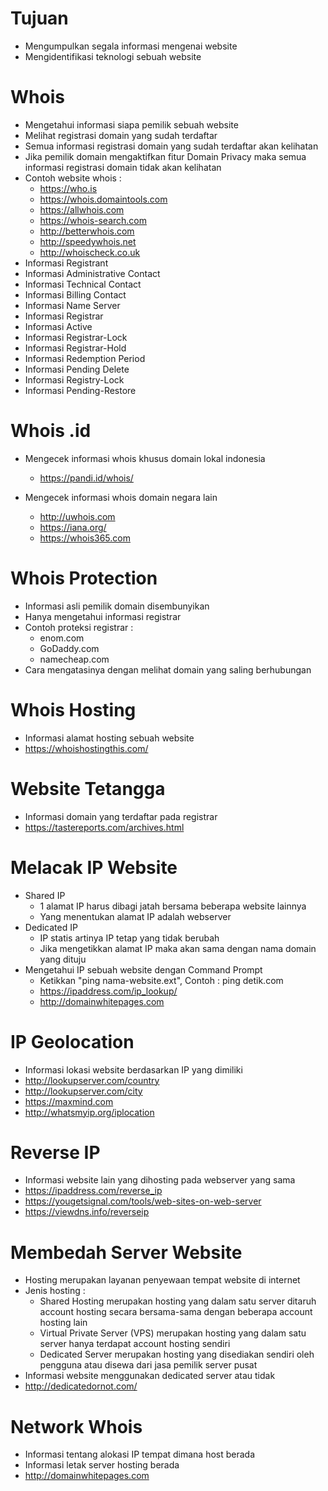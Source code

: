 # Tujuan

- Mengumpulkan segala informasi mengenai website
- Mengidentifikasi teknologi sebuah website

# Whois

- Mengetahui informasi siapa pemilik sebuah website
- Melihat registrasi domain yang sudah terdaftar
- Semua informasi registrasi domain yang sudah terdaftar akan kelihatan
- Jika pemilik domain mengaktifkan fitur Domain Privacy maka semua informasi registrasi domain tidak akan kelihatan
- Contoh website whois :
  - https://who.is
  - https://whois.domaintools.com
  - https://allwhois.com
  - https://whois-search.com
  - http://betterwhois.com
  - http://speedywhois.net
  - http://whoischeck.co.uk
- Informasi Registrant
- Informasi Administrative Contact
- Informasi Technical Contact
- Informasi Billing Contact
- Informasi Name Server
- Informasi Registrar
- Informasi Active
- Informasi Registrar-Lock
- Informasi Registrar-Hold
- Informasi Redemption Period
- Informasi Pending Delete
- Informasi Registry-Lock
- Informasi Pending-Restore

# Whois .id

- Mengecek informasi whois khusus domain lokal indonesia
  - https://pandi.id/whois/

- Mengecek informasi whois domain negara lain
  - http://uwhois.com
  - https://iana.org/
  - https://whois365.com

# Whois Protection

- Informasi asli pemilik domain disembunyikan
- Hanya mengetahui informasi registrar
- Contoh proteksi registrar :
  - enom.com
  - GoDaddy.com
  - namecheap.com
- Cara mengatasinya dengan melihat domain yang saling berhubungan

# Whois Hosting

- Informasi alamat hosting sebuah website
- https://whoishostingthis.com/

# Website Tetangga

- Informasi domain yang terdaftar pada registrar
- https://tastereports.com/archives.html

# Melacak IP Website

- Shared IP
  - 1 alamat IP harus dibagi jatah bersama beberapa website lainnya
  - Yang menentukan alamat IP adalah webserver
- Dedicated IP
  - IP statis artinya IP tetap yang tidak berubah
  - Jika mengetikkan alamat IP maka akan sama dengan nama domain yang dituju
- Mengetahui IP sebuah website dengan Command Prompt
  - Ketikkan "ping nama-website.ext", Contoh : ping detik.com
  - https://ipaddress.com/ip_lookup/
  - http://domainwhitepages.com

# IP Geolocation

- Informasi lokasi website berdasarkan IP yang dimiliki
- http://lookupserver.com/country
- http://lookupserver.com/city
- https://maxmind.com
- http://whatsmyip.org/iplocation

# Reverse IP

- Informasi website lain yang dihosting pada webserver yang sama
- https://ipaddress.com/reverse_ip
- https://yougetsignal.com/tools/web-sites-on-web-server
- https://viewdns.info/reverseip

# Membedah Server Website

- Hosting merupakan layanan penyewaan tempat website di internet
- Jenis hosting :
  - Shared Hosting merupakan hosting yang dalam satu server ditaruh account hosting secara bersama-sama dengan beberapa account hosting lain
  - Virtual Private Server (VPS) merupakan hosting yang dalam satu server hanya terdapat account hosting sendiri
  - Dedicated Server merupakan hosting yang disediakan sendiri oleh pengguna atau disewa dari jasa pemilik server pusat
- Informasi website menggunakan dedicated server atau tidak
- http://dedicatedornot.com/

# Network Whois

- Informasi tentang alokasi IP tempat dimana host berada
- Informasi letak server hosting berada
- http://domainwhitepages.com
